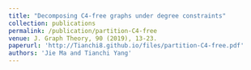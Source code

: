 ```yaml
---
title: "Decomposing C4-free graphs under degree constraints"
collection: publications
permalink: /publication/partition-C4-free
venue: J. Graph Theory, 90 (2019), 13-23.
paperurl: 'http://Tianchi8.github.io/files/partition-C4-free.pdf'
authors: 'Jie Ma and Tianchi Yang'
---
```


